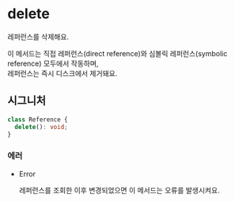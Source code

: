 # delete

레퍼런스를 삭제해요.

이 메서드는 직접 레퍼런스(direct reference)와 심볼릭 레퍼런스(symbolic reference) 모두에서 작동하며,  
레퍼런스는 즉시 디스크에서 제거돼요.

## 시그니처

```ts
class Reference {
  delete(): void;
}
```

### 에러

<ul class="param-ul">
  <li class="param-li param-li-root">
    <span class="param-type">Error</span>
    <br>
    <p class="param-description">레퍼런스를 조회한 이후 변경되었으면 이 메서드는 오류를 발생시켜요.</p>
  </li>
</ul>